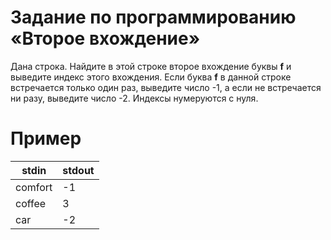 # Задание по программированию «Второе вхождение»

Дана строка. Найдите в этой строке второе вхождение буквы **f** и выведите индекс этого вхождения. Если буква **f** в данной строке встречается только один раз, выведите число -1, а если не встречается ни разу, выведите число -2. Индексы нумеруются с нуля.

# Пример #

**stdin** | **stdout**
--- | --- 
comfort | -1
coffee | 3
car | -2
